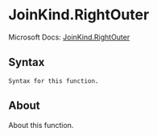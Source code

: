 ---
---

# JoinKind.RightOuter

Microsoft Docs: [JoinKind.RightOuter](https://docs.microsoft.com/en-us/powerquery-m/joinkind-rightouter)

## Syntax

```powerquery-m
Syntax for this function.
```

## About

About this function.

